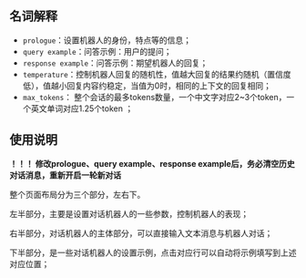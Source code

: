 
## 名词解释

 - `prologue`：设置机器人的身份，特点等的信息；
 - `query example`：问答示例：用户的提问；
 - `response example`：问答示例：期望机器人的回复；
 - `temperature`：控制机器人回复的随机性，值越大回复的结果约随机（置信度低），值越小回复内容约稳定，当值为0时，相同的上下文的回复相同；
 - `max_tokens`： 整个会话的最多tokens数量，一个中文字对应2~3个token，一个英文单词对应1.25个token ；


## 使用说明

**！！！ 修改prologue、query example、response example后，务必清空历史对话消息，重新开启一轮新对话**

整个页面布局分为三个部分，左右下。

左半部分，主要是设置对话机器人的一些参数，控制机器人的表现；

右半部分，对话机器人的主体部分，可以直接输入文本消息与机器人对话；

下半部分，是一些对话机器人的设置示例，点击对应行可以自动将示例填写到上述对应位置；